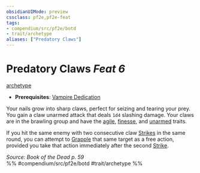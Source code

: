 ```yaml
---
obsidianUIMode: preview
cssclass: pf2e,pf2e-feat
tags:
- compendium/src/pf2e/botd
- trait/archetype
aliases: ["Predatory Claws"]
---
```

# Predatory Claws  *Feat 6*  
[archetype](archetype.md "Archetype Feat Trait")  

- **Prerequisites**: [Vampire Dedication](vampire-dedication-botd.md)

Your nails grow into sharp claws, perfect for seizing and tearing your prey. You gain a claw unarmed attack that deals `1d4` slashing damage. Your claws are in the brawling group and have the [agile](agile.md "Agile Weapon Trait"), [finesse](finesse.md "Finesse Weapon Trait"), and [unarmed](unarmed.md "Unarmed Weapon Trait") traits.

If you hit the same enemy with two consecutive claw [Strikes](strike.md) in the same round, you can attempt to [Grapple](Reference/Rules/Actions/grapple.md) that same target as a free action, provided you take that action immediately after the second [Strike](strike.md).

*Source: Book of the Dead p. 59*  
%% #compendium/src/pf2e/botd #trait/archetype %%